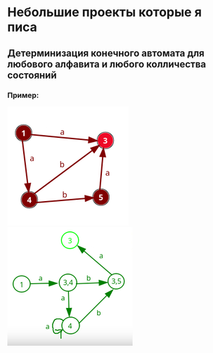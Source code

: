 # Небольшие проекты которые я писа
## Детерминизация конечного автомата для любового алфавита и любого колличества состояний
### Пример:
![gallery](preview_image/input2.png)
![gallery](preview_image/output.png)

